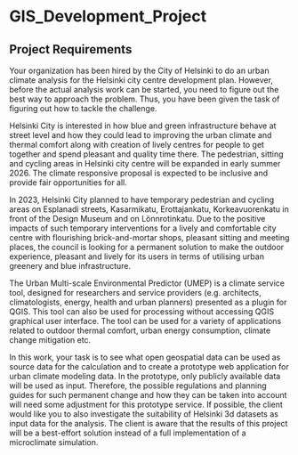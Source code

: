 # GIS_Development_Project

## Project Requirements
Your organization has been hired by the City of Helsinki to do an urban climate analysis for the Helsinki city centre development plan. However, before the actual analysis work can be started, you need to figure out the best way to approach the problem. Thus, you have been given the task of figuring out how to tackle the challenge.

Helsinki City is interested in how blue and green infrastructure behave at street level and how they could lead to improving the urban climate and thermal comfort along with creation of lively centres for people to get together and spend pleasant and quality time there. The pedestrian, sitting and cycling areas in Helsinki city centre will be expanded in early summer 2026. The climate responsive proposal is expected to be inclusive and provide fair opportunities for all.

In 2023, Helsinki City planned to have temporary pedestrian and cycling areas on Esplanadi streets, Kasarmikatu, Erottajankatu, Korkeavuorenkatu in front of the Design Museum and on Lönnrotinkatu. Due to the positive impacts of such temporary interventions for a lively and comfortable city centre with flourishing brick-and-mortar shops, pleasant sitting and meeting places, the council is looking for a permanent solution to make the outdoor experience, pleasant and lively for its users in terms of utilising urban greenery and blue infrastructure.

The Urban Multi-scale Environmental Predictor (UMEP) is a climate service tool, designed for researchers and service providers (e.g. architects, climatologists, energy, health and urban planners) presented as a plugin for QGIS. This tool can also be used for processing without accessing QGIS graphical user interface. The tool can be used for a variety of applications related to outdoor thermal comfort, urban energy consumption, climate change mitigation etc.

In this work, your task is to see what open geospatial data can be used as source data for the calculation and to create a prototype web application for urban climate modeling data. In the prototype, only publicly available data will be used as input. Therefore, the possible regulations and planning guides for such permanent change and how they can be taken into account will need some adjustment for this prototype service. If possible, the client would like you to also investigate the suitability of Helsinki 3d datasets as input data for the analysis. The client is aware that the results of this project will be a best-effort solution instead of a full implementation of a microclimate simulation.
